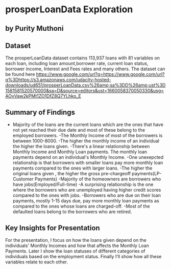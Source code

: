 # prosperLoanData Exploration
## by Purity Muthoni


## Dataset

The prosperLoanData dataset contains 113,937 loans with 81 variables on each loan, including loan amount,borrower rate, current loan status, borrower income, Interest and Fees rates and many others. The dataset can be found here https://www.google.com/url?q=https://www.google.com/url?q%3Dhttps://s3.amazonaws.com/udacity-hosted-downloads/ud651/prosperLoanData.csv%26amp;sa%3DD%26amp;ust%3D1581581520570000&sa=D&source=editors&ust=1660058370050330&usg=AOvVaw2kPMt1ZO1DfZ8Q7YLhko_E


## Summary of Findings

- Majority of the loans are the current loans which are the ones that have not yet reached their due date and most of these belong to the employed borrowers.
-The Monthly Income of most of the borrowers is between 1000-8000.
-The higher the monthly income of an individual the higher the loans given.
-There's a linear relationship between Monthly Income and Monthly Loan payments. The monthly loan payments depend on an individual's Monthly Income.
-One unexepcted relationship is that borrowers with smaller loans pay more monthly loan payments compared to the ones with larger loans.
-The higher the original loans given , the higher the gross pre-chargeoff payments(LP- Customer Payments)
-Majority of the homeowners are borrowers who have jobs(Employed/Full-time)
-A surprising relationship is the one where the borrowers who are unemployed having higher credit scores compared to the ones with jobs.
-Borrowers who are due on their loan payments, mostly 1-15 days due, pay more monthly loan payments as compared to the ones whose loans are charged-off.
-Most of the defaulted loans belong to the borrowers who are retired.


## Key Insights for Presentation

For the presentation, I focus on how the loans given depend on the individuals' Monthly Incomes and how that affects the Monthly Loan Payments. Later I show the loan statuses of different categories of individuals based on the employment status. 
Finally I'll show how all these variables relate to each other.
